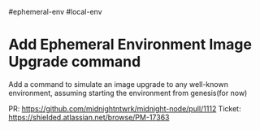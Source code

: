 #ephemeral-env #local-env
# Add Ephemeral Environment Image Upgrade command

Add a command to simulate an image upgrade to any well-known environment, assuming starting the environment from genesis(for now)

PR: https://github.com/midnightntwrk/midnight-node/pull/1112
Ticket: https://shielded.atlassian.net/browse/PM-17363
